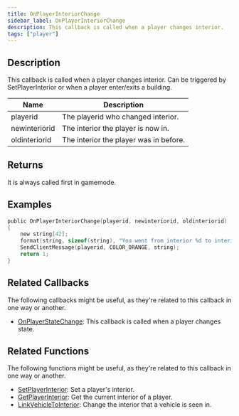 ```yaml
---
title: OnPlayerInteriorChange
sidebar_label: OnPlayerInteriorChange
description: This callback is called when a player changes interior.
tags: ["player"]
---
```


## Description

This callback is called when a player changes interior. Can be triggered by SetPlayerInterior or when a player enter/exits a building.

| Name          | Description                            |
| ------------- | -------------------------------------- |
| playerid      | The playerid who changed interior.     |
| newinteriorid | The interior the player is now in.     |
| oldinteriorid | The interior the player was in before. |

## Returns

It is always called first in gamemode.

## Examples

```c
public OnPlayerInteriorChange(playerid, newinteriorid, oldinteriorid)
{
    new string[42];
    format(string, sizeof(string), "You went from interior %d to interior %d!", oldinteriorid, newinteriorid);
    SendClientMessage(playerid, COLOR_ORANGE, string);
    return 1;
}
```

## Related Callbacks

The following callbacks might be useful, as they're related to this callback in one way or another.

- [OnPlayerStateChange](OnPlayerStateChange): This callback is called when a player changes state.

## Related Functions

The following functions might be useful, as they're related to this callback in one way or another.

- [SetPlayerInterior](../functions/SetPlayerInterior): Set a player's interior.
- [GetPlayerInterior](../functions/GetPlayerInterior): Get the current interior of a player.
- [LinkVehicleToInterior](../functions/LinkVehicleToInterior): Change the interior that a vehicle is seen in.
